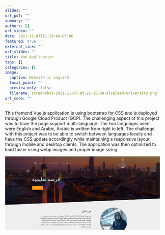 ```yaml
---
slides: ""
url_pdf: ""
summary: ""
authors: []
url_video: ""
date: 2021-11-07T21:29:49-05:00
featured: true
external_link: ""
url_slides: ""
title: Vue Application
tags: []
categories: []
image:
  caption: Website in english
  focal_point: ""
  preview_only: false
  filename: screenshot-2021-11-07-at-21-15-34-alsalaam-university.png
url_code: ""
---
```

This frontend Vue.js application is using bootstrap for CSS and is deployed through Google Cloud Product (GCP). The challenging aspect of this project was to have the page support multi-language. The two languages used were English and Arabic, Arabic is written from right to left. The challenge with this project was to be able to switch between languages locally and have the CSS update accordingly while maintaining a  responsive layout through mobile and desktop clients. The application was then optimized to load faster using webp images and proper image sizing.

![](screenshot-2021-11-07-at-21-15-47-alsalaam-university.png)